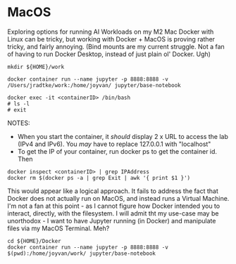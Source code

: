 # MacOS


Exploring options for running AI Workloads on my M2 Mac
Docker with Linux can be tricky, but working with Docker + MacOS is proving rather tricky, and fairly annoying.  (Bind mounts are my current struggle.  Not a fan of having to run Docker Desktop, instead of just plain ol' Docker.  Ugh)


```
mkdir ${HOME}/work
```

```
docker container run --name jupyter -p 8888:8888 -v /Users/jradtke/work:/home/joyvan/ jupyter/base-notebook
```

```
docker exec -it <containerID> /bin/bash
# ls -l
# exit
```

NOTES:
* When you start the container, it *should* display 2 x URL to access the lab (IPv4 and IPv6).  You *may* have to replace 127.0.0.1 with "localhost"
* To get the IP of your container, run docker ps to get the container id.  Then 
``` 
docker inspect <containerID> | grep IPAddress
docker rm $(docker ps -a | grep Exit | awk '{ print $1 }')
``` 


This would appear like a logical approach.  It fails to address the fact that Docker does not actually run on MacOS, and instead runs a Virtual Machine.  I'm not a fan at this point - as I cannot figure how Docker intended you to interact, directly, with the filesystem.  I will admit tht my use-case may be unorthodox - I want to have Jupyter running (in Docker) and manipulate files via my MacOS Terminal.  Meh?
```
cd ${HOME}/Docker
docker container run --name jupyter -p 8888:8888 -v $(pwd):/home/joyvan/work/ jupyter/base-notebook
```
